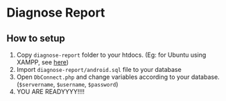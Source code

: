 # Diagnose Report

## How to setup

1. Copy `diagnose-report` folder to your htdocs. (Eg: for Ubuntu using XAMPP, see [here](https://stackoverflow.com/questions/17624936/xampp-ubuntu-cant-access-my-project-in-lampp-htdocs))
2. Import `diagnose-report/android.sql` file to your database
3. Open `DbConnect.php` and change variables according to your database. (`$servername`, `$username`, `$password`)
4. YOU ARE READYYYY!!!!
